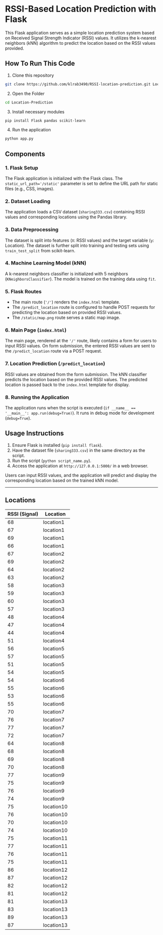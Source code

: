 # RSSI-Based Location Prediction with Flask

This Flask application serves as a simple location prediction system based on Received Signal Strength Indicator (RSSI) values. It utilizes the k-nearest neighbors (kNN) algorithm to predict the location based on the RSSI values provided.

## How To Run This Code
1. Clone this repository
```bash
git clone https://github.com/klrab3490/RSSI-location-prediction.git Location-Prediction 
```
2. Open the Folder
```bash
cd Location-Prediction
```
3. Install necessary modules
```bash
pip install Flask pandas scikit-learn
```
4. Run the application
```bash
python app.py
```

## Components

### 1. Flask Setup

The Flask application is initialized with the Flask class. The `static_url_path='/static'` parameter is set to define the URL path for static files (e.g., CSS, images).

### 2. Dataset Loading

The application loads a CSV dataset (`sharing333.csv`) containing RSSI values and corresponding locations using the Pandas library.

### 3. Data Preprocessing

The dataset is split into features (`X`: RSSI values) and the target variable (`y`: Location). The dataset is further split into training and testing sets using `train_test_split` from scikit-learn.

### 4. Machine Learning Model (kNN)

A k-nearest neighbors classifier is initialized with 5 neighbors (`KNeighborsClassifier`). The model is trained on the training data using `fit`.

### 5. Flask Routes

- The main route (`'/'`) renders the `index.html` template.
- The `/predict_location` route is configured to handle POST requests for predicting the location based on provided RSSI values.
- The `/static/map.png` route serves a static map image.

### 6. Main Page (`index.html`)

The main page, rendered at the `'/'` route, likely contains a form for users to input RSSI values. On form submission, the entered RSSI values are sent to the `/predict_location` route via a POST request.

### 7. Location Prediction (`/predict_location`)

RSSI values are obtained from the form submission. The kNN classifier predicts the location based on the provided RSSI values. The predicted location is passed back to the `index.html` template for display.

### 8. Running the Application

The application runs when the script is executed (`if __name__ == '__main__': app.run(debug=True)`). It runs in debug mode for development (`debug=True`).

## Usage Instructions

1. Ensure Flask is installed (`pip install flask`).
2. Have the dataset file (`sharing333.csv`) in the same directory as the script.
3. Run the script (`python script_name.py`).
4. Access the application at `http://127.0.0.1:5000/` in a web browser.

Users can input RSSI values, and the application will predict and display the corresponding location based on the trained kNN model.

---
## Locations 

| RSSI (Signal) | Location   |
|---------------|------------|
| 68            | location1  |
| 67            | location1  |
| 69            | location1  |
| 66            | location1  |
| 67            | location2  |
| 69            | location2  |
| 64            | location2  |
| 63            | location2  |
| 58            | location3  |
| 59            | location3  |
| 60            | location3  |
| 57            | location3  |
| 48            | location4  |
| 47            | location4  |
| 44            | location4  |
| 51            | location4  |
| 56            | location5  |
| 57            | location5  |
| 51            | location5  |
| 54            | location5  |
| 54            | location6  |
| 55            | location6  |
| 53            | location6  |
| 55            | location6  |
| 70            | location7  |
| 76            | location7  |
| 77            | location7  |
| 72            | location7  |
| 64            | location8  |
| 68            | location8  |
| 69            | location8  |
| 70            | location8  |
| 77            | location9  |
| 75            | location9  |
| 76            | location9  |
| 74            | location9  |
| 75            | location10 |
| 76            | location10 |
| 70            | location10 |
| 74            | location10 |
| 75            | location11 |
| 77            | location11 |
| 76            | location11 |
| 75            | location11 |
| 86            | location12 |
| 87            | location12 |
| 82            | location12 |
| 81            | location12 |
| 81            | location13 |
| 83            | location13 |
| 89            | location13 |
| 87            | location13 |

